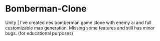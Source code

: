 # Bomberman-Clone
Unity | I've created nes bomberman game clone with enemy ai and full customizable map generation. Missing some features and still has minor bugs. (for educational purposes)
